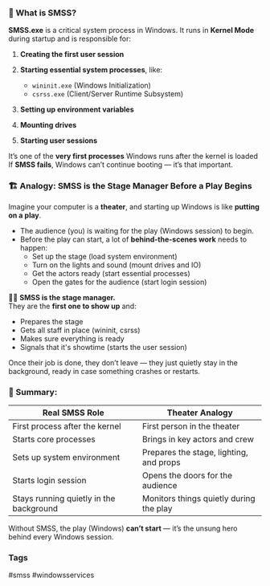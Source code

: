 ### 🧠 What is SMSS?

**SMSS.exe** is a critical system process in Windows. It runs in **Kernel Mode** during startup and is responsible for:

1. **Creating the first user session**
2. **Starting essential system processes**, like:
    - `wininit.exe` (Windows Initialization)
    - `csrss.exe` (Client/Server Runtime Subsystem)
        
3. **Setting up environment variables**
4. **Mounting drives**
5. **Starting user sessions**

It’s one of the **very first processes** Windows runs after the kernel is loaded
If **SMSS fails**, Windows can’t continue booting — it’s that important.

### 🏗️ Analogy: SMSS is the Stage Manager Before a Play Begins

Imagine your computer is a **theater**, and starting up Windows is like **putting on a play**.

- The audience (you) is waiting for the play (Windows session) to begin.
- Before the play can start, a lot of **behind-the-scenes work** needs to happen:
    - Set up the stage (load system environment)
    - Turn on the lights and sound (mount drives and IO)
    - Get the actors ready (start essential processes)
    - Open the gates for the audience (start login session)
        

🧑‍💼 **SMSS is the stage manager.**  
They are the **first one to show up** and:

- Prepares the stage
- Gets all staff in place (wininit, csrss)
- Makes sure everything is ready
- Signals that it's showtime (starts the user session)
    
Once their job is done, they don’t leave — they just quietly stay in the background, ready in case something crashes or restarts.


### 🔁 Summary:

|Real SMSS Role|Theater Analogy|
|---|---|
|First process after the kernel|First person in the theater|
|Starts core processes|Brings in key actors and crew|
|Sets up system environment|Prepares the stage, lighting, and props|
|Starts login session|Opens the doors for the audience|
|Stays running quietly in the background|Monitors things quietly during the play|

Without SMSS, the play (Windows) **can’t start** — it’s the unsung hero behind every Windows session.

### Tags
#smss #windowsservices 